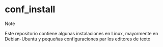 # conf_install

> [!NOTE]
> Este repositorio contiene algunas instalaciones en Linux, mayormente en Debian-Ubuntu y pequeñas configuraciones par los editores de texto
